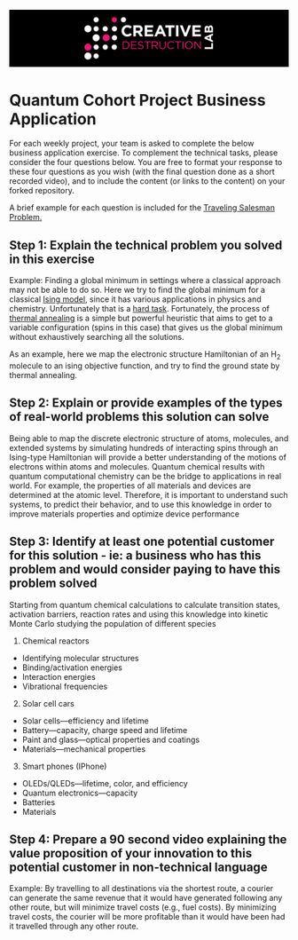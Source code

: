 ![CDL 2020 Cohort Project](../figures/CDL_logo.jpg)
# Quantum Cohort Project Business Application

For each weekly project, your team is asked to complete the below business application exercise.
To complement the technical tasks, please consider the four questions below.
You are free to format your response to these four questions as you wish (with the final question done as a short recorded video), and to include
the content (or links to the content) on your forked repository.

A brief example for each question is included for the 
[Traveling Salesman Problem.](https://en.wikipedia.org/wiki/Travelling_salesman_problem)

## Step 1: Explain the technical problem you solved in this exercise

Example: Finding a global minimum in settings where a classical approach may not be able to do so.
Here we try to find the global minimum for a classical [Ising model](https://en.wikipedia.org/wiki/Ising_model), since it has various applications in physics and chemistry. Unfortunately that is a [hard task](https://archive.siam.org/pdf/news/654.pdf). Fortunately, the process of [thermal annealing](https://en.wikipedia.org/wiki/Simulated_annealing) is a simple but powerful heuristic that aims to get to a variable configuration (spins in this case) that gives us the global minimum without exhaustively searching all the solutions.

As an example, here we map the electronic structure Hamiltonian of an H<sub>2</sub> molecule to an ising objective function, and try to find the ground state by thermal annealing.

## Step 2: Explain or provide examples of the types of real-world problems this solution can solve

Being able to map the discrete electronic structure of atoms, molecules, and extended systems by simulating hundreds of interacting spins through an Ising-type Hamiltonian will provide a better understanding of the motions of electrons within atoms and molecules. Quantum chemical results with quantum computational chemistry can be the bridge to applications in real world. For example, the properties of all materials and devices are determined at the atomic level. Therefore, it is important to understand such systems, to predict their behavior, and to use this knowledge in order to improve materials properties and optimize device performance

## Step 3: Identify at least one potential customer for this solution - ie: a business who has this problem and would consider paying to have this problem solved

Starting from quantum chemical calculations to calculate transition states, activation barriers, reaction rates and using this knowledge into kinetic Monte Carlo studying the population of different species 
1.	Chemical reactors 
- Identifying molecular structures
-	Binding/activation energies
-	Interaction energies
-	Vibrational frequencies 
2.	Solar cell cars
-	Solar cells—efficiency and lifetime
-	Battery—capacity, charge speed and lifetime
-	Paint and glass—optical properties and coatings 
-	Materials—mechanical properties 
3.	Smart phones (IPhone)
-	OLEDs/QLEDs—lifetime, color, and efficiency
-	Quantum electronics—capacity
-	Batteries
-	Materials 


## Step 4: Prepare a 90 second video explaining the value proposition of your innovation to this potential customer in non-technical language

Example: By travelling to all destinations via the shortest route, a courier can generate the same revenue that it would have generated following any other route, but will minimize travel costs (e.g., fuel costs). By minimizing travel costs, the courier will be more profitable than it would have been had it travelled through any other route.
